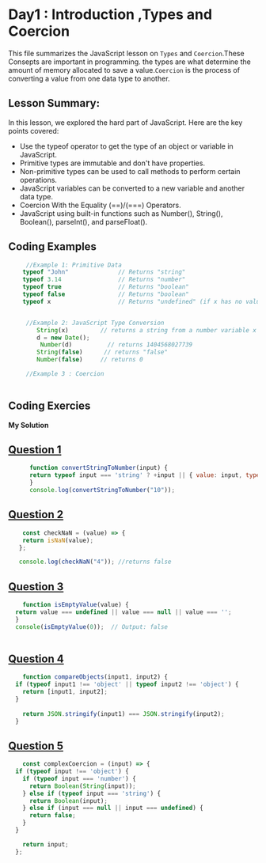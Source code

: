 
# Day1 : Introduction ,Types and Coercion
This file summarizes the JavaScript lesson on `Types` and `Coercion`.These Consepts are important in programming. the types are what determine the amount of memory allocated to save a value.`Coercion` is the process of converting a value from one data type to another. 

## Lesson Summary:
In this lesson, we explored the hard part of JavaScript. Here are the key points covered:

* Use the typeof operator to get the type of an object or variable in JavaScript.
* Primitive types are immutable and don't have properties.
* Non-primitive types can be used to call methods to perform certain operations.
* JavaScript variables can be converted to a new variable and another data type.
* Coercion With the Equality (==)/(===) Operators.
* JavaScript using built-in functions such as Number(), String(), Boolean(), parseInt(), and parseFloat(). 

   
## Coding Examples
```jsx
     //Example 1: Primitive Data
    typeof "John"              // Returns "string"
    typeof 3.14                // Returns "number"
    typeof true                // Returns "boolean"
    typeof false               // Returns "boolean"
    typeof x                   // Returns "undefined" (if x has no value)


     //Example 2: JavaScript Type Conversion
        String(x)         // returns a string from a number variable x
        d = new Date();
         Number(d)          // returns 1404568027739
        String(false)      // returns "false"
        Number(false)     // returns 0

     //Example 3 : Coercion
    
```
## Coding Exercies
  **My Solution**   

## [Question 1](https://github.com/orjwan-alrajaby/gsg-expressjs-backend-training-2023/blob/main/learning-sprint-1/week3-day1-tasks/tasks.md)

```jsx
      function convertStringToNumber(input) {
      return typeof input === 'string' ? +input || { value: input, type: 'Invalid Number' } : { value: input, type: typeof input };
      }
      console.log(convertStringToNumber("10"));
```
## [Question 2](https://github.com/orjwan-alrajaby/gsg-expressjs-backend-training-2023/blob/main/learning-sprint-1/week3-day1-tasks/tasks.md)

```jsx
    const checkNaN = (value) => {
    return isNaN(value);
   };

   console.log(checkNaN("4")); //returns false
```
## [Question 3](https://github.com/orjwan-alrajaby/gsg-expressjs-backend-training-2023/blob/main/learning-sprint-1/week3-day1-tasks/tasks.md)

```jsx
    function isEmptyValue(value) {
  return value === undefined || value === null || value === '';
  }
  console(isEmptyValue(0));  // Output: false
 


```
## [Question 4](https://github.com/orjwan-alrajaby/gsg-expressjs-backend-training-2023/blob/main/learning-sprint-1/week3-day1-tasks/tasks.md)

```jsx
    function compareObjects(input1, input2) {
  if (typeof input1 !== 'object' || typeof input2 !== 'object') {
    return [input1, input2];
  }
  
    return JSON.stringify(input1) === JSON.stringify(input2);
  }


```

## [Question 5](https://github.com/orjwan-alrajaby/gsg-expressjs-backend-training-2023/blob/main/learning-sprint-1/week3-day1-tasks/tasks.md)

```jsx
    const complexCoercion = (input) => {
  if (typeof input !== 'object') {
    if (typeof input === 'number') {
      return Boolean(String(input));
    } else if (typeof input === 'string') {
      return Boolean(input);
    } else if (input === null || input === undefined) {
      return false;
    }
  }

    return input;
  };


```


